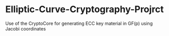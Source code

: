 # Elliptic-Curve-Cryptography-Projrct
Use of the CryptoCore for generating ECC key material in GF(p) using Jacobi coordinates

